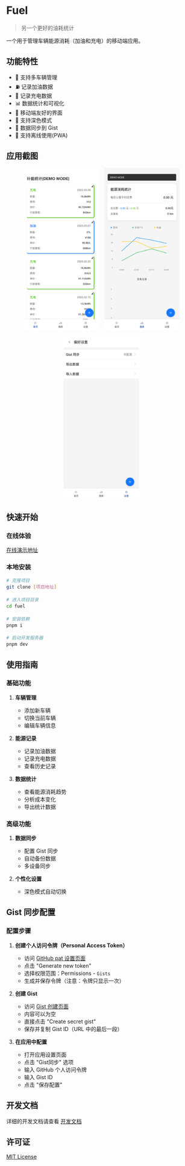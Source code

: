 # Fuel

> 另一个更好的油耗统计

一个用于管理车辆能源消耗（加油和充电）的移动端应用。

## 功能特性

- 🚗 支持多车辆管理
- ⛽ 记录加油数据
- 🔋 记录充电数据
- 📊 数据统计和可视化
- 📱 移动端友好的界面
- 🌙 支持深色模式
- 🔄 数据同步到 Gist
- 📡 支持离线使用(PWA)

## 应用截图

<div style="display: flex; flex-wrap: wrap; gap: 16px; justify-content: center; align-items: center;">
  <img src="./docs/assets/home.png" alt="首页" width="200" />
  <img src="./docs/assets/chart.png" alt="图表" width="200" />
  <img src="./docs/assets/settings.png" alt="设置" width="200" />
</div>

## 快速开始

### 在线体验

[在线演示地址](https://life1st.github.io/fuel/)

### 本地安装

```bash
# 克隆项目
git clone [项目地址]

# 进入项目目录
cd fuel

# 安装依赖
pnpm i

# 启动开发服务器
pnpm dev
```

## 使用指南

### 基础功能

1. **车辆管理**
   - 添加新车辆
   - 切换当前车辆
   - 编辑车辆信息

2. **能源记录**
   - 记录加油数据
   - 记录充电数据
   - 查看历史记录

3. **数据统计**
   - 查看能源消耗趋势
   - 分析成本变化
   - 导出统计数据

### 高级功能

1. **数据同步**
   - 配置 Gist 同步
   - 自动备份数据
   - 多设备同步

2. **个性化设置**
   - 深色模式自动切换

## Gist 同步配置

### 配置步骤

1. **创建个人访问令牌（Personal Access Token）**
   - 访问 [GitHub pat 设置页面](https://github.com/settings/personal-access-tokens)
   - 点击 "Generate new token"
   - 选择权限范围：Permissions - `Gists`
   - 生成并保存令牌（注意：令牌只显示一次）

2. **创建 Gist**
   - 访问 [Gist 创建页面](https://gist.github.com)
   - 内容可以为空
   - 直接点击 "Create secret gist"
   - 保存并复制 Gist ID（URL 中的最后一段）

3. **在应用中配置**
   - 打开应用设置页面
   - 点击 "Gist同步" 选项
   - 输入 GitHub 个人访问令牌
   - 输入 Gist ID
   - 点击 "保存配置"

## 开发文档

详细的开发文档请查看 [开发文档](./docs/development.md)

## 许可证

[MIT License](LICENSE)
